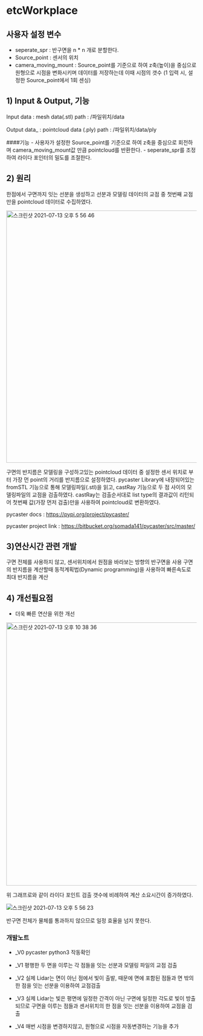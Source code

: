 # etcWorkplace

## 사용자 설정 변수
- seperate_spr : 반구면을 n * n 개로 분할한다.
- Source_point : 센서의 위치
- camera_moving_mount : Source_point를 기준으로 하여 z축(높이)을 중심으로 원형으로 시점을 변화시키며 데이터를 저장하는데 이때 시점의 갯수
                        (1 입력 시, 설정한 Source_point에서 1회 센싱)

## 1) Input & Output, 기능
Input data : mesh data(.stl)
  path : /파일위치/data

Output data_ : pointcloud data (.ply)
  path : /파일위치/data/ply

####기능
    - 사용자가 설정한 Source_point를 기준으로 하여 z축을 중심으로 회전하며 camera_moving_mount값 만큼 pointcloud를 반환한다.
    - seperate_spr를 조정하여 라이다 포인터의 밀도를 조절한다.

## 2) 원리 
  한점에서 구면까지 잇는 선분을 생성하고 선분과 모델링 데이터의 교점 중 첫번째 교점만을 pointcloud 데이터로 수집하였다.
  
  <img width="668" alt="스크린샷 2021-07-13 오후 5 56 46" src="https://user-images.githubusercontent.com/74070059/125461379-6eade629-af03-4062-8032-8b4010234caa.png">
  
  구면의 반지름은 모델링을 구성하고있는 pointcloud 데이터 중 설정한 센서 위치로 부터 가장 먼 point의 거리를 반지름으로 설정하였다.
  pycaster Library에 내장되어있는 fromSTL 기능으로 통해 모델링파일(.stl)을 읽고, castRay 기능으로 두 점 사이의 모델링파일의 교점을 검출하였다.
  castRay는 검출순서대로 list type의 결과값이 리턴되어 첫번째 값(가장 먼저 검출)만을 사용하여 pointcloud로 변환하였다.

  pycaster docs : https://pypi.org/project/pycaster/
  
  pycaster project link : https://bitbucket.org/somada141/pycaster/src/master/

## 3)연산시간 관련 개발
  구면 전체를 사용하지 않고, 센서위치에서 원점을 바라보는 방향의 반구면을 사용
  구면의 반지름을 계산할때 동적계획법(Dynamic programming)을 사용하여 빠른속도로 최대 반지름을 계산

## 4) 개선필요점
  * 더욱 빠른 연산을 위한 개선
  <img width="697" alt="스크린샷 2021-07-13 오후 10 38 36" src="https://user-images.githubusercontent.com/74070059/125461967-3b3200e5-f9d9-4279-8108-ec66c899e2cf.png">
  
  위 그래프로와 같이 라이다 포인트 검출 갯수에 비례하여 계산 소요시간이 증가하였다. 
  
  ![스크린샷 2021-07-13 오후 5 56 23](https://user-images.githubusercontent.com/74070059/125462055-1be1b6fe-d28b-4960-a503-b2ffb0912f3e.png)
  
  반구면 전체가 물체를 통과하지 않으므로 일정 효율을 넘지 못한다.
  
### 개발노트
  * _V0 pycaster python3 작동확인

  * _V1 평행한 두 면을 이루는 각 점들을 잇는 선분과 모델링 파일의 교점 검출

  * _V2 실제 Lidar는 면이 아닌 점에서 빛이 출발, 때문에 면에 포함된 점들과 면 밖의 한 점을 잇는 선분을 이용하여 교점검출

  * _V3 실제 Lidar는 빛은 평면에 일정한 간격이 아닌 구면에 일정한 각도로 빛이 방출되므로 구면을 이루는 점들과 센서위치의 한 점을 잇는 선분을 이용하여 교점을 검출
  
  * _V4 매번 시점을 변경하지않고, 원형으로 시점을 자동변경하는 기능을 추가

